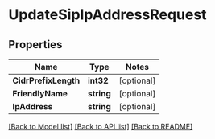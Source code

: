 # UpdateSipIpAddressRequest

## Properties
Name | Type | Notes
------------ | ------------- | -------------
**CidrPrefixLength** | **int32** | [optional] 
**FriendlyName** | **string** | [optional] 
**IpAddress** | **string** | [optional] 

[[Back to Model list]](../README.md#documentation-for-models) [[Back to API list]](../README.md#documentation-for-api-endpoints) [[Back to README]](../README.md)


